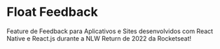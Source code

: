 # Float Feedback
Feature de Feedback para Aplicativos e Sites desenvolvidos com React Native e React.js durante a NLW Return de 2022 da Rocketseat!
